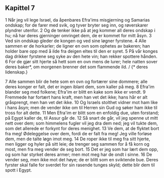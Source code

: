 ## Kapittel 7

1 Når jeg vil lege Israel, da åpenbares Efra'ims misgjerning og Samarias ondskap; for de farer med svik, og tyver bryter seg inn, og røverskarer plyndrer utenfor.
2 Og de tenker ikke på at jeg kommer all deres ondskap i hu; nå har deres gjerninger omringet dem, de er kommet for mitt åsyn.
3 Ved sin ondskap gleder de kongen og ved sine løgner fyrstene.
4 Alle sammen er de horkarler; de ligner en ovn som ophetes av bakeren; han holder bare opp med å ilde fra deigen eltes til den er syret.
5 På vår konges dag drikker fyrstene seg syke av den hete vin; han rekker spottere hånden.
6 For de gjør sitt hjerte så hett som en ovn mens de lurer; hele natten sover deres baker*, om morgenen brenner det som flammende ild. / {* deres lidenskap.}

7 Alle sammen blir de hete som en ovn og fortærer sine dommere; alle deres konger er falt, det er ingen iblant dem, som kaller på meg.
8 Efra'im blander seg med folkene; Efra'im er blitt en kake som ikke er vendt.
9 Fremmede har fortært hans kraft, men han vet det ikke; hans hår er alt gråsprengt, men han vet det ikke.
10 Og Israels stolthet vidner mot ham like i hans åsyn; men de vender ikke om til Herren sin Gud og søker ham ikke til tross for alt dette.
11 Men Efra'im er blitt som en enfoldig due, uten forstand; på Egypt kaller de, til Assur går de.
12 Så snart de går, vil jeg spenne ut mitt nett over dem; som himmelens fugler vil jeg dra dem ned; jeg vil tukte dem, som det allerede er forkynt for deres menighet.
13 Ve dem, at de flyktet bort fra meg! Ødeleggelse over dem, fordi de er falt fra meg! Jeg ville forløse dem, men de talte løgn imot meg.
14 De roper ikke til meg fra sitt hjerte, men ligger og hyler på sitt leie; de trenger seg sammen for å få korn og most, men fra meg vender de seg bort.
15 Det er jeg som har lært dem opp, og som har styrket deres armer; men mot meg har de ondt i sinne.
16 De vender seg, men ikke mot det høye; de er blitt som en sviktende bue. Deres fyrster skal falle for sverdet for sin rasende tunges skyld; dette blir dem til spott i Egypt.
